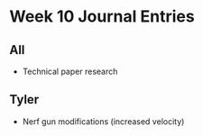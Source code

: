# Week 10 Journal Entries

## All

* Technical paper research

## Tyler

* Nerf gun modifications (increased velocity)
